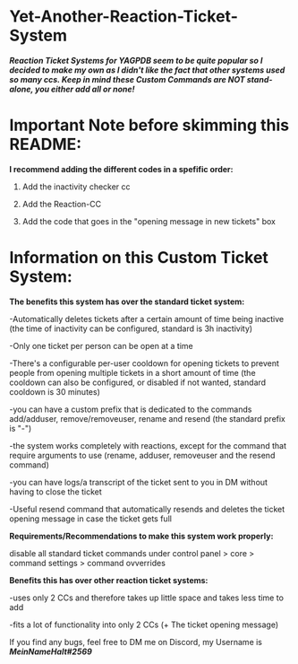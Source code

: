 # Yet-Another-Reaction-Ticket-System
***Reaction Ticket Systems for YAGPDB seem to be quite popular so I decided to make my own as I didn't like the fact that other systems used so many ccs. Keep in mind these Custom Commands are NOT stand-alone, you either add all or none!***

# Important Note before skimming this README:
**I recommend adding the different codes in a spefific order:**

1. Add the inactivity checker cc

2. Add the Reaction-CC

3. Add the code that goes in the "opening message in new tickets" box

# Information on this Custom Ticket System:

**The benefits this system has over the standard ticket system:**

-Automatically deletes tickets after a certain amount of time being inactive (the time of inactivity can be configured, standard is 3h inactivity)

-Only one ticket per person can be open at a time

-There's a configurable per-user cooldown for opening tickets to prevent people from opening multiple tickets in a short amount of time (the cooldown can also be configured, or disabled if not wanted, standard cooldown is 30 minutes)

-you can have a custom prefix that is dedicated to the commands add/adduser, remove/removeuser, rename and resend (the standard prefix is "-")

-the system works completely with reactions, except for the command that require arguments to use (rename, adduser, removeuser and the resend command)

-you can have logs/a transcript of the ticket sent to you in DM without having to close the ticket

-Useful resend command that automatically resends and deletes the ticket opening message in case the ticket gets full

**Requirements/Recommendations to make this system work properly:**

disable all standard ticket commands under control panel > core > command settings > command ovverrides

**Benefits this has over other reaction ticket systems:**

-uses only 2 CCs and therefore takes up little space and takes less time to add

-fits a lot of functionality into only 2 CCs (+ The ticket opening message)

If you find any bugs, feel free to DM me on Discord, my Username is ***MeinNameHalt#2569***
